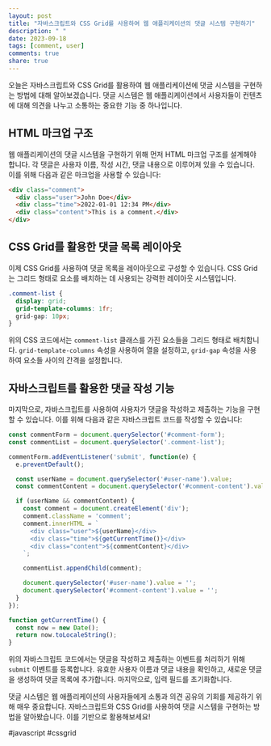 ```yaml
---
layout: post
title: "자바스크립트와 CSS Grid를 사용하여 웹 애플리케이션의 댓글 시스템 구현하기"
description: " "
date: 2023-09-18
tags: [comment, user]
comments: true
share: true
---
```


오늘은 자바스크립트와 CSS Grid를 활용하여 웹 애플리케이션에 댓글 시스템을 구현하는 방법에 대해 알아보겠습니다. 댓글 시스템은 웹 애플리케이션에서 사용자들이 컨텐츠에 대해 의견을 나누고 소통하는 중요한 기능 중 하나입니다. 

## HTML 마크업 구조

웹 애플리케이션의 댓글 시스템을 구현하기 위해 먼저 HTML 마크업 구조를 설계해야 합니다. 각 댓글은 사용자 이름, 작성 시간, 댓글 내용으로 이루어져 있을 수 있습니다. 이를 위해 다음과 같은 마크업을 사용할 수 있습니다:

```html
<div class="comment">
  <div class="user">John Doe</div>
  <div class="time">2022-01-01 12:34 PM</div>
  <div class="content">This is a comment.</div>
</div>
```

## CSS Grid를 활용한 댓글 목록 레이아웃

이제 CSS Grid를 사용하여 댓글 목록을 레이아웃으로 구성할 수 있습니다. CSS Grid는 그리드 형태로 요소를 배치하는 데 사용되는 강력한 레이아웃 시스템입니다. 

```css
.comment-list {
  display: grid;
  grid-template-columns: 1fr;
  grid-gap: 10px;
}
```

위의 CSS 코드에서는 `comment-list` 클래스를 가진 요소들을 그리드 형태로 배치합니다. `grid-template-columns` 속성을 사용하여 열을 설정하고, `grid-gap` 속성을 사용하여 요소들 사이의 간격을 설정합니다.

## 자바스크립트를 활용한 댓글 작성 기능

마지막으로, 자바스크립트를 사용하여 사용자가 댓글을 작성하고 제출하는 기능을 구현할 수 있습니다. 이를 위해 다음과 같은 자바스크립트 코드를 작성할 수 있습니다:

```javascript
const commentForm = document.querySelector('#comment-form');
const commentList = document.querySelector('.comment-list');

commentForm.addEventListener('submit', function(e) {
  e.preventDefault();

  const userName = document.querySelector('#user-name').value;
  const commentContent = document.querySelector('#comment-content').value;

  if (userName && commentContent) {
    const comment = document.createElement('div');
    comment.className = 'comment';
    comment.innerHTML = `
      <div class="user">${userName}</div>
      <div class="time">${getCurrentTime()}</div>
      <div class="content">${commentContent}</div>
    `;

    commentList.appendChild(comment);

    document.querySelector('#user-name').value = '';
    document.querySelector('#comment-content').value = '';
  }
});

function getCurrentTime() {
  const now = new Date();
  return now.toLocaleString();
}
```

위의 자바스크립트 코드에서는 댓글을 작성하고 제출하는 이벤트를 처리하기 위해 `submit` 이벤트를 등록합니다. 유효한 사용자 이름과 댓글 내용을 확인하고, 새로운 댓글을 생성하여 댓글 목록에 추가합니다. 마지막으로, 입력 필드를 초기화합니다.

댓글 시스템은 웹 애플리케이션의 사용자들에게 소통과 의견 공유의 기회를 제공하기 위해 매우 중요합니다. 자바스크립트와 CSS Grid를 사용하여 댓글 시스템을 구현하는 방법을 알아봤습니다. 이를 기반으로 활용해보세요!

#javascript #cssgrid